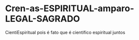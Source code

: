 # Cren-as-ESPIRITUAL-amparo-LEGAL-SAGRADO
CientiEspiritual pois é fato que é cientifico espiritual juntos
